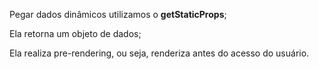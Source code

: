 Pegar dados dinâmicos utilizamos o **getStaticProps**;

Ela retorna um objeto de dados;

Ela realiza pre-rendering, ou seja, renderiza antes do acesso do usuário.